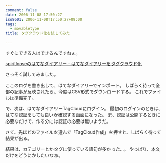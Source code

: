 ```yaml
---
comment: false
date: 2006-11-08 17:50:27
iso8601: 2006-11-08T17:50:27+09:00
tags:
  - movabletype
title: タグクラウド化を試してみた

---
```


すぐにできる人はできるんですねぇ。

<a title="spiritlooseのはてなダイアリー - はてなダイアリーをタグクラウド化" href="http://d.hatena.ne.jp/spiritloose/20061108/1162947334">spiritlooseのはてなダイアリー - はてなダイアリーをタグクラウド化</a>

さっそく試してみました。

ここのログを書き出して、はてなダイアリーでインポート。
しばらく待って全部の記事が反映されたら、今度はCSV形式でダウンロードする。
これでファイルは準備完了。

で、次は、はてなダイアリーTagCloudにログイン。
最初のログインのときは、はてな認証をしても良いか確認する画面になった。
ま、認証は公開するときに必要なだけで、作る分には認証の必要は無いようだ。

さて、先ほどのファイルを選んで「TagCloud作成」を押すと、しばらく待って結果が出る。

結果は、カテゴリーとかタグに使っている語句が多かった…。
やっぱり、本文だけをどうにかしたいなぁ。
